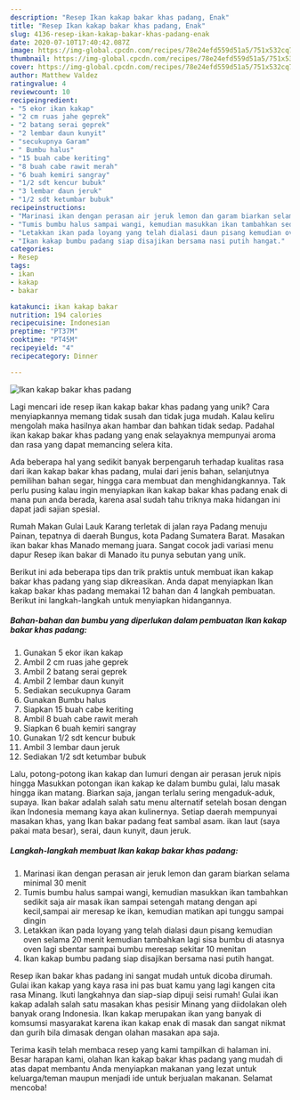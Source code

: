 ```yaml
---
description: "Resep Ikan kakap bakar khas padang, Enak"
title: "Resep Ikan kakap bakar khas padang, Enak"
slug: 4136-resep-ikan-kakap-bakar-khas-padang-enak
date: 2020-07-10T17:40:42.087Z
image: https://img-global.cpcdn.com/recipes/78e24efd559d51a5/751x532cq70/ikan-kakap-bakar-khas-padang-foto-resep-utama.jpg
thumbnail: https://img-global.cpcdn.com/recipes/78e24efd559d51a5/751x532cq70/ikan-kakap-bakar-khas-padang-foto-resep-utama.jpg
cover: https://img-global.cpcdn.com/recipes/78e24efd559d51a5/751x532cq70/ikan-kakap-bakar-khas-padang-foto-resep-utama.jpg
author: Matthew Valdez
ratingvalue: 4
reviewcount: 10
recipeingredient:
- "5 ekor ikan kakap"
- "2 cm ruas jahe geprek"
- "2 batang serai geprek"
- "2 lembar daun kunyit"
- "secukupnya Garam"
- " Bumbu halus"
- "15 buah cabe keriting"
- "8 buah cabe rawit merah"
- "6 buah kemiri sangray"
- "1/2 sdt kencur bubuk"
- "3 lembar daun jeruk"
- "1/2 sdt ketumbar bubuk"
recipeinstructions:
- "Marinasi ikan dengan perasan air jeruk lemon dan garam biarkan selama minimal 30 menit"
- "Tumis bumbu halus sampai wangi, kemudian masukkan ikan tambahkan sedikit saja air masak ikan sampai setengah matang dengan api kecil,sampai air meresap ke ikan, kemudian matikan api tunggu sampai dingin"
- "Letakkan ikan pada loyang yang telah dialasi daun pisang kemudian oven selama 20 menit kemudian tambahkan lagi sisa bumbu di atasnya oven lagi sbentar sampai bumbu meresap sekitar 10 menitan"
- "Ikan kakap bumbu padang siap disajikan bersama nasi putih hangat."
categories:
- Resep
tags:
- ikan
- kakap
- bakar

katakunci: ikan kakap bakar 
nutrition: 194 calories
recipecuisine: Indonesian
preptime: "PT37M"
cooktime: "PT45M"
recipeyield: "4"
recipecategory: Dinner

---
```



![Ikan kakap bakar khas padang](https://img-global.cpcdn.com/recipes/78e24efd559d51a5/751x532cq70/ikan-kakap-bakar-khas-padang-foto-resep-utama.jpg)

Lagi mencari ide resep ikan kakap bakar khas padang yang unik? Cara menyiapkannya memang tidak susah dan tidak juga mudah. Kalau keliru mengolah maka hasilnya akan hambar dan bahkan tidak sedap. Padahal ikan kakap bakar khas padang yang enak selayaknya mempunyai aroma dan rasa yang dapat memancing selera kita.

Ada beberapa hal yang sedikit banyak berpengaruh terhadap kualitas rasa dari ikan kakap bakar khas padang, mulai dari jenis bahan, selanjutnya pemilihan bahan segar, hingga cara membuat dan menghidangkannya. Tak perlu pusing kalau ingin menyiapkan ikan kakap bakar khas padang enak di mana pun anda berada, karena asal sudah tahu triknya maka hidangan ini dapat jadi sajian spesial.

Rumah Makan Gulai Lauk Karang terletak di jalan raya Padang menuju Painan, tepatnya di daerah Bungus, kota Padang Sumatera Barat. Masakan ikan bakar khas Manado memang juara. Sangat cocok jadi variasi menu dapur Resep ikan bakar di Manado itu punya sebutan yang unik.


Berikut ini ada beberapa tips dan trik praktis untuk membuat ikan kakap bakar khas padang yang siap dikreasikan. Anda dapat menyiapkan Ikan kakap bakar khas padang memakai 12 bahan dan 4 langkah pembuatan. Berikut ini langkah-langkah untuk menyiapkan hidangannya.

<!--inarticleads1-->

##### Bahan-bahan dan bumbu yang diperlukan dalam pembuatan Ikan kakap bakar khas padang:

1. Gunakan 5 ekor ikan kakap
1. Ambil 2 cm ruas jahe geprek
1. Ambil 2 batang serai geprek
1. Ambil 2 lembar daun kunyit
1. Sediakan secukupnya Garam
1. Gunakan  Bumbu halus
1. Siapkan 15 buah cabe keriting
1. Ambil 8 buah cabe rawit merah
1. Siapkan 6 buah kemiri sangray
1. Gunakan 1/2 sdt kencur bubuk
1. Ambil 3 lembar daun jeruk
1. Sediakan 1/2 sdt ketumbar bubuk


Lalu, potong-potong ikan kakap dan lumuri dengan air perasan jeruk nipis hingga Masukkan potongan ikan kakap ke dalam bumbu gulai, lalu masak hingga ikan matang. Biarkan saja, jangan terlalu sering mengaduk-aduk, supaya. Ikan bakar adalah salah satu menu alternatif setelah bosan dengan ikan Indonesia memang kaya akan kulinernya. Setiap daerah mempunyai masakan khas, yang Ikan bakar padang feat sambal asam. ikan laut (saya pakai mata besar), serai, daun kunyit, daun jeruk. 

<!--inarticleads2-->

##### Langkah-langkah membuat Ikan kakap bakar khas padang:

1. Marinasi ikan dengan perasan air jeruk lemon dan garam biarkan selama minimal 30 menit
1. Tumis bumbu halus sampai wangi, kemudian masukkan ikan tambahkan sedikit saja air masak ikan sampai setengah matang dengan api kecil,sampai air meresap ke ikan, kemudian matikan api tunggu sampai dingin
1. Letakkan ikan pada loyang yang telah dialasi daun pisang kemudian oven selama 20 menit kemudian tambahkan lagi sisa bumbu di atasnya oven lagi sbentar sampai bumbu meresap sekitar 10 menitan
1. Ikan kakap bumbu padang siap disajikan bersama nasi putih hangat.


Resep ikan bakar khas padang ini sangat mudah untuk dicoba dirumah. Gulai ikan kakap yang kaya rasa ini pas buat kamu yang lagi kangen cita rasa Minang. Ikuti langkahnya dan siap-siap dipuji seisi rumah! Gulai ikan kakap adalah salah satu masakan khas pesisir Minang yang diidolakan oleh banyak orang Indonesia. Ikan kakap merupakan ikan yang banyak di komsumsi masyarakat karena ikan kakap enak di masak dan sangat nikmat dan gurih bila dimasak dengan olahan masakan apa saja. 

Terima kasih telah membaca resep yang kami tampilkan di halaman ini. Besar harapan kami, olahan Ikan kakap bakar khas padang yang mudah di atas dapat membantu Anda menyiapkan makanan yang lezat untuk keluarga/teman maupun menjadi ide untuk berjualan makanan. Selamat mencoba!
